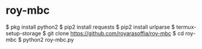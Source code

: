 # roy-mbc
$ pkg install python2
$ pip2 install requests
$ pip2 install urlparse
$ termux-setup-storage
$ git clone https://github.com/royarasoffia/roy-mbc
$ cd roy-mbc
$ python2 roy-mbc.py
